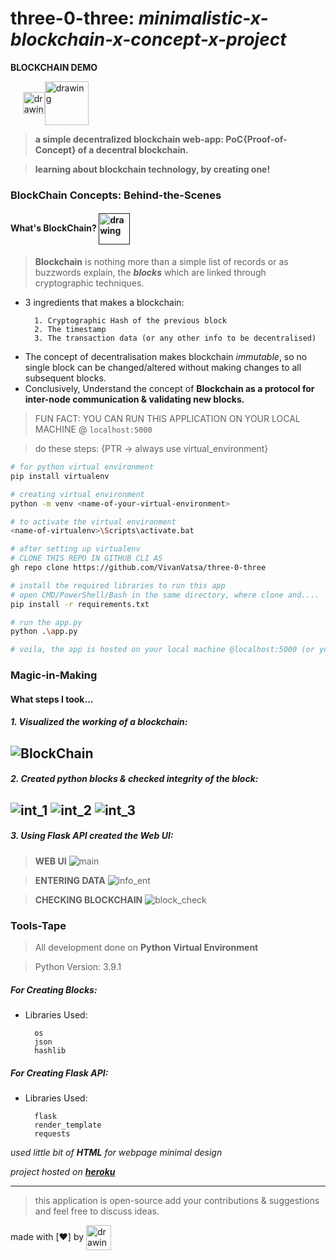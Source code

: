# three-0-three: *minimalistic-x-blockchain-x-concept-x-project*

**BLOCKCHAIN DEMO**

&nbsp;&nbsp;&nbsp;&nbsp;&nbsp;<a href="https://three-0-three.herokuapp.com"><img src="https://img.icons8.com/windows/2x/heroku.png" alt="drawing" width="35" align="center"><img src="https://img.icons8.com/cotton/2x/three-way-direction.png" alt="drawing" width="70" align="center">
</a>


> **a simple decentralized blockchain web-app: PoC{Proof-of-Concept} of a decentral blockchain.**

> **learning about blockchain technology, by creating one!**

### BlockChain Concepts: Behind-the-Scenes
#### What's BlockChain? <a href=""><img src="https://img.icons8.com/wired/2x/blockchain-technology.png" alt="drawing" width="50" align="center"></a>

> **Blockchain** is nothing more than a simple list of records or as buzzwords explain, the ***blocks*** which are linked through cryptographic techniques.
* 3 ingredients that makes a blockchain:

        1. Cryptographic Hash of the previous block
        2. The timestamp
        3. The transaction data (or any other info to be decentralised)

- The concept of decentralisation makes blockchain *immutable*, so no single block can be changed/altered without making changes to all subsequent blocks.
- Conclusively, Understand the concept of **Blockchain as a protocol for inter-node communication & validating new blocks.**


> FUN FACT: YOU CAN RUN THIS APPLICATION ON YOUR LOCAL MACHINE @ ```localhost:5000```

> do these steps: {PTR -> always use virtual_environment}
```bash
# for python virtual environment
pip install virtualenv

# creating virtual environment
python -m venv <name-of-your-virtual-environment>

# to activate the virtual environment
<name-of-virtualenv>\Scripts\activate.bat
```

```bash
# after setting up virtualenv
# CLONE THIS REPO IN GITHUB CLI AS
gh repo clone https://github.com/VivanVatsa/three-0-three

# install the required libraries to run this app
# open CMD/PowerShell/Bash in the same directory, where clone and....
pip install -r requirements.txt

# run the app.py 
python .\app.py
```
```bash
# voila, the app is hosted on your local machine @localhost:5000 (or your machine local port available)
```


### Magic-in-Making
#### What steps I took...
##### 1. Visualized the working of a blockchain:
![BlockChain](https://github.com/VivanVatsa/three-0-three/blob/main/assets/blockchain_diag.png)
-----------------------

##### 2. Created python blocks & checked integrity of the block:
![int_1](https://github.com/VivanVatsa/three-0-three/blob/main/assets/block_int.png) ![int_2](https://github.com/VivanVatsa/three-0-three/blob/main/assets/block_ok.png) ![int_3](https://github.com/VivanVatsa/three-0-three/blob/main/assets/block_chg.png)
-----------------------

##### 3. Using Flask API created the Web UI:
> **WEB UI**
![main](https://github.com/VivanVatsa/three-0-three/blob/main/assets/web_ui_main.png)

> **ENTERING DATA**
![info_ent](https://github.com/VivanVatsa/three-0-three/blob/main/assets/added_info.png) 

> **CHECKING BLOCKCHAIN**
![block_check](https://github.com/VivanVatsa/three-0-three/blob/main/assets/check_block.png)


### Tools-Tape
> All development done on **Python Virtual Environment**

> Python Version: 3.9.1
##### For Creating Blocks:
- Libraries Used:

        os
        json
        hashlib
##### For Creating Flask API:
- Libraries Used:
        
        flask
        render_template
        requests

*used little bit of **HTML** for webpage minimal design*

*project hosted on [**heroku**](https://three-0-three.herokuapp.com)*

-----------------------
> this application is open-source add your contributions & suggestions and feel free to discuss ideas.


made with [❤️] by <a href="https://linkedin.com/in/VivanVatsa"><img src="https://img.icons8.com/metro/2x/v.png" alt="drawing" width="40" align="center"></a>
